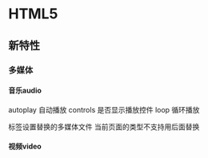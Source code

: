 # HTML5

## 新特性

### 多媒体

#### 音乐audio
autoplay 自动播放
controls 是否显示播放控件
loop 循环播放

<source>标签设置替换的多媒体文件 当前页面的类型不支持用后面替换

#### 视频video